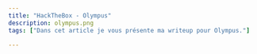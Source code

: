 ```yaml
---
title: "HackTheBox - Olympus"
description: olympus.png
tags: ["Dans cet article je vous présente ma writeup pour Olympus."]

---
```

